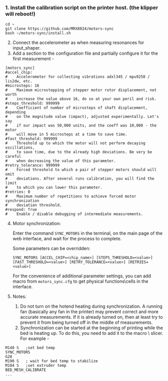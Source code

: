 ### 1. Install the calibration script on the printer host. (the klipper will reboot!)

```
cd ~
git clone https://github.com/MRX8024/motors-sync
bash ~/motors-sync/install.sh
```

2. Connect the accelerometer as when measuring resonances for input_shaper.
3. Add a section to the configuration file and partially configure it for
   the first measurement -
```
[motors_sync]
#accel_chip:
#    Accelerometer for collecting vibrations adxl345 / mpu9250 / lis2dw, etc.
#microsteps: 16
#    Maximum microstepping of stepper motor rotor displacement, not worth
#    increase the value above 16, do so at your own peril and risk.
#steps_threshold: 999999
#    Coefficient of number of microsteps of shaft displacement, depending 
#    on the magnitude value (impact), adjusted experimentally. Let's say
#    if our impact was 50,000 units, and the coeff was 10,000 - the motor
#    will move in 5 microsteps at a time to save time.
#fast_threshold: 999999
#    Threshold up to which the motor will not perform decaying oscillations,
#    to save time, due to the already high deviations. Be very be careful
#    when decreasing the value of this parameter.
#retry_tolerance: 999999
#    Forced threshold to which a pair of stepper motors should will omit
#    deviations. After several runs calibration, you will find the limit 
#    to which you can lower this parameter.
#retries: 0
#    Maximum number of repetitions to achieve forced motor synchronization
#    deviation threshold.
#respond: True
#    Enable / disable debugging of intermediate measurements.
```

4. Motor synchronization:

   Enter the command `SYNC_MOTORS` in the terminal, on the main page of the
   web interface, and wait for the process to complete.
   
   Some parameters can be overridden:
   ```
   SYNC_MOTORS [ACCEL_CHIP=<chip_name>] [STEPS_THRESHOLD=<value>]
   [FAST_THRESHOLD=<value>] [RETRY_TOLERANCE=<value>] [RETRIES=<value>]
   ```
   For the convenience of additional parameter settings, you can add macro
   from `motors_sync.cfg` to get physical functions\cells in the interface.


5. Notes:
   1. Do not turn on the hotend heating during synchronization.
      A running fan (basically any fan in the printer) may prevent
      correct and more accurate measurements. If it is already
      turned on, then at least try to prevent it from being turned
      off in the middle of measurements.
   2. Synchronization can be started at the beginning of printing
      while the bed is heating up. To do this, you need to add it 
      to the macro \ slicer. For example -
```
M140 S   ;set bed temp
SYNC_MOTORS
G28
M190 S   ; wait for bed temp to stabilize
M104 S   ;set extruder temp
BED_MESH_CALIBRATE
...
```
